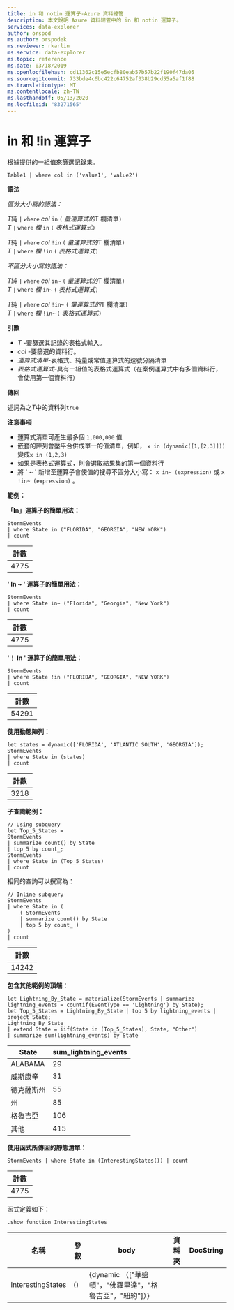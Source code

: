 ```yaml
---
title: in 和 notin 運算子-Azure 資料總管
description: 本文說明 Azure 資料總管中的 in 和 notin 運算子。
services: data-explorer
author: orspod
ms.author: orspodek
ms.reviewer: rkarlin
ms.service: data-explorer
ms.topic: reference
ms.date: 03/18/2019
ms.openlocfilehash: cd11362c15e5ecfb80eab57b57b22f190f47da05
ms.sourcegitcommit: 733bde4c6bc422c64752af338b29cd55a5af1f88
ms.translationtype: MT
ms.contentlocale: zh-TW
ms.lasthandoff: 05/13/2020
ms.locfileid: "83271565"
---
```

# <a name="in-and-in-operators"></a>in 和 !in 運算子

根據提供的一組值來篩選記錄集。

```kusto
Table1 | where col in ('value1', 'value2')
```

**語法**

*區分大小寫的語法：*

*T*純 `|` `where` *col* `in` `(` *量運算式的*T 欄清單`)`   
*T* `|` `where` *欄* `in` `(` *表格式運算式*`)`   
 
*T*純 `|` `where` *col* `!in` `(` *量運算式的*T 欄清單`)`  
*T* `|` `where` *欄* `!in` `(` *表格式運算式*`)`   

*不區分大小寫的語法：*

*T*純 `|` `where` *col* `in~` `(` *量運算式的*T 欄清單`)`   
*T* `|` `where` *欄* `in~` `(` *表格式運算式*`)`   
 
*T*純 `|` `where` *col* `!in~` `(` *量運算式的*T 欄清單`)`  
*T* `|` `where` *欄* `!in~` `(` *表格式運算式*`)`   

**引數**

* *T* -要篩選其記錄的表格式輸入。
* *col* -要篩選的資料行。
* *運算式清單*-表格式、純量或常值運算式的逗號分隔清單  
* *表格式運算式*-具有一組值的表格式運算式（在案例運算式中有多個資料行，會使用第一個資料行）

**傳回**

述詞為之*T*中的資料列`true`

**注意事項**

* 運算式清單可產生最多個 `1,000,000` 值    
* 嵌套的陣列會壓平合併成單一的值清單，例如， `x in (dynamic([1,[2,3]]))` 變成`x in (1,2,3)` 
* 如果是表格式運算式，則會選取結果集的第一個資料行   
* 將 ' ~ ' 新增至運算子會使值的搜尋不區分大小寫： `x in~ (expression)` 或 `x !in~ (expression)` 。

**範例：**  

**「In」運算子的簡單用法：**  

<!-- csl: https://help.kusto.windows.net:443/Samples -->
```kusto
StormEvents 
| where State in ("FLORIDA", "GEORGIA", "NEW YORK") 
| count
```

|計數|
|---|
|4775|  


**' In ~ ' 運算子的簡單用法：**  

<!-- csl: https://help.kusto.windows.net:443/Samples -->
```kusto
StormEvents 
| where State in~ ("Florida", "Georgia", "New York") 
| count
```

|計數|
|---|
|4775|  

**'！ In ' 運算子的簡單用法：**  

<!-- csl: https://help.kusto.windows.net:443/Samples -->
```kusto
StormEvents 
| where State !in ("FLORIDA", "GEORGIA", "NEW YORK") 
| count
```

|計數|
|---|
|54291|  


**使用動態陣列：**

<!-- csl: https://help.kusto.windows.net:443/Samples -->
```kusto
let states = dynamic(['FLORIDA', 'ATLANTIC SOUTH', 'GEORGIA']);
StormEvents 
| where State in (states)
| count
```

|計數|
|---|
|3218|


**子查詢範例：**  

<!-- csl: https://help.kusto.windows.net:443/Samples -->
```kusto
// Using subquery
let Top_5_States = 
StormEvents
| summarize count() by State
| top 5 by count_; 
StormEvents 
| where State in (Top_5_States) 
| count
```

相同的查詢可以撰寫為：

<!-- csl: https://help.kusto.windows.net:443/Samples -->
```kusto
// Inline subquery 
StormEvents 
| where State in (
    ( StormEvents
    | summarize count() by State
    | top 5 by count_ )
) 
| count
```

|計數|
|---|
|14242|  

**包含其他範例的頂端：**  

<!-- csl: https://help.kusto.windows.net:443/Samples -->
```kusto
let Lightning_By_State = materialize(StormEvents | summarize lightning_events = countif(EventType == 'Lightning') by State);
let Top_5_States = Lightning_By_State | top 5 by lightning_events | project State; 
Lightning_By_State
| extend State = iif(State in (Top_5_States), State, "Other")
| summarize sum(lightning_events) by State 
```

| State     | sum_lightning_events |
|-----------|----------------------|
| ALABAMA   | 29                   |
| 威斯康辛 | 31                   |
| 德克薩斯州     | 55                   |
| 州   | 85                   |
| 格魯吉亞   | 106                  |
| 其他     | 415                  |

**使用函式所傳回的靜態清單：**  

<!-- csl: https://help.kusto.windows.net:443/Samples -->
```kusto
StormEvents | where State in (InterestingStates()) | count

```

|計數|
|---|
|4775|  


函式定義如下：  

<!-- csl: https://help.kusto.windows.net:443/Samples -->
```kusto
.show function InterestingStates
```

|名稱|參數|body|資料夾|DocString|
|---|---|---|---|---|
|InterestingStates|()|{dynamic （["華盛頓"，"佛羅里達"，"格魯吉亞"，"紐約"]）}
